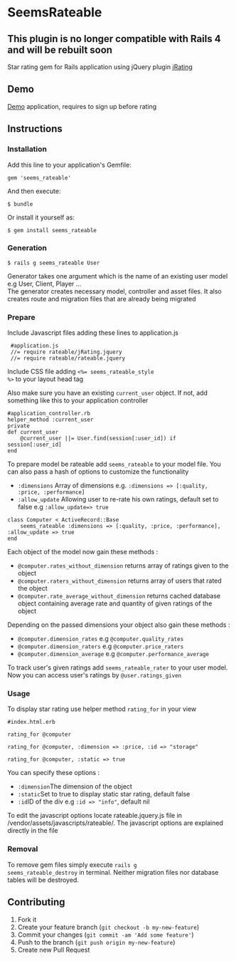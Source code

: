 # SeemsRateable
## This plugin is no longer compatible with Rails 4 and will be rebuilt soon
Star rating gem for Rails application using jQuery plugin <a href="http://www.myjqueryplugins.com/jquery-plugin/jrating">jRating</a>

## Demo

<a href="http://rateable.herokuapp.com/">Demo</a> application, requires to sign up before rating 

## Instructions

### Installation

Add this line to your application's Gemfile:

    gem 'seems_rateable'

And then execute:

    $ bundle

Or install it yourself as:

    $ gem install seems_rateable

### Generation

    $ rails g seems_rateable User
    
Generator takes one argument which is the name of an existing user model e.g User, Client, Player ... <br>
The generator creates necessary model, controller and asset files. It also creates route and migration files that are already being migrated

### Prepare
    
Include Javascript files adding these lines to application.js
     
     #application.js    
     //= require rateable/jRating.jquery
     //= require rateable/rateable.jquery
     
Include CSS file adding <code><%= seems_rateable_style %></code> to your layout head tag

Also make sure you have an existing <code>current_user</code> object. If not, add something like this to your application controller
    
    #application_controller.rb
    helper_method :current_user
    private
    def current_user
    	@current_user ||= User.find(session[:user_id]) if session[:user_id]
    end 

To prepare model be rateable add <code>seems_rateable</code> to your model file. You can also pass a hash of options to 
customize the functionality

<ul>
<li><code>:dimensions</code> Array of dimensions e.g. <code>:dimensions => [:quality, :price, :performance]</code></li>
<li><code>:allow_update</code> Allowing user to re-rate his own ratings, default set to false e.g <code>:allow_update=> true</code>
</ul>

    class Computer < ActiveRecord::Base
        seems_rateable :dimensions => [:quality, :price, :performance], :allow_update => true
    end

Each object of the model now gain these methods :
<ul>
<li><code>@computer.rates_without_dimension</code> returns array of ratings given to the object</li>
<li><code>@computer.raters_without_dimension</code> returns array of users that rated the object</li>
<li><code>@computer.rate_average_without_dimension</code> returns cached database object containing average rate and quantity of given ratings of the object</li>
</ul>

Depending on the passed dimensions your object also gain these methods :

<ul>
<li><code>@computer.dimension_rates</code> e.g <code>@computer.quality_rates</code></li>
<li><code>@computer.dimension_raters</code> e.g <code>@computer.price_raters</code></li>
<li><code>@computer.dimension_average</code> e.g <code>@computer.performance_average</code></li>
</ul>

To track user's given ratings add <code>seems_rateable_rater</code> to your user model.
Now you can access user's ratings by <code>@user.ratings_given</code>

### Usage

To display star rating use helper method <code>rating_for</code> in your view

    #index.html.erb
    
    rating_for @computer
    
    rating_for @computer, :dimension => :price, :id => "storage"
    
    rating_for @computer, :static => true

You can specify these options :
<ul>
<li><code>:dimension</code>The dimension of the object</li>
<li><code>:static</code>Set to true to display static star rating, default false</li>
<li><code>:id</code>ID of the div e.g <code>:id => "info"</code>, default nil</li>
</ul>

To edit the javascript options locate rateable.jquery.js file in /vendor/assets/javascripts/rateable/.
The javascript options are explained directly in the file

### Removal

To remove gem files simply execute <code>rails g seems_rateable_destroy</code> in terminal.
Neither migration files nor database tables will be destroyed.

## Contributing

1. Fork it
2. Create your feature branch (`git checkout -b my-new-feature`)
3. Commit your changes (`git commit -am 'Add some feature'`)
4. Push to the branch (`git push origin my-new-feature`)
5. Create new Pull Request
